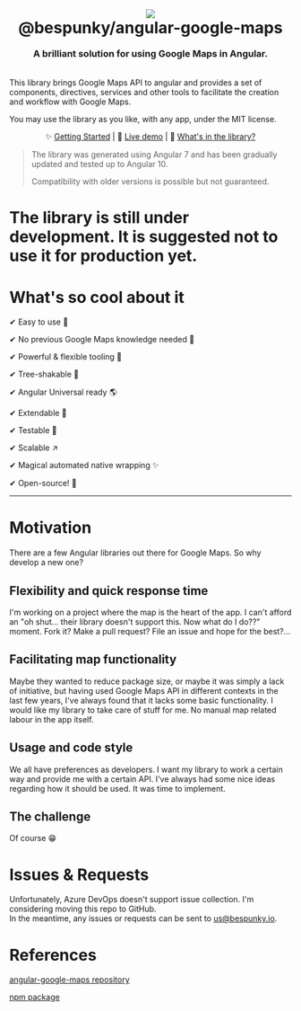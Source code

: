 <center>
    <img src="https://dev.azure.com/BeSpunky/bebdc696-fbbf-4816-9247-9d1311da59bc/_apis/git/repositories/7dc3a677-7580-42a8-b49f-b4d614beaf97/items?path=%2Fprojects%2Fdemo%2Fsrc%2Fassets%2Flogo%400.75x.png&versionDescriptor%5BversionOptions%5D=0&versionDescriptor%5BversionType%5D=0&versionDescriptor%5Bversion%5D=master&resolveLfs=true&%24format=octetStream&api-version=5.0"/>

   <h1 style="margin-top: 0">@bespunky/angular-google-maps</h1>
   <h3 style="margin-top: 0">A brilliant solution for using Google Maps in Angular.</h3>
</center>


<br/>
This library brings Google Maps API to angular and provides a set of components, directives, services and other tools to facilitate the creation and workflow with Google Maps.
<br/>

You may use the library as you like, with any app, under the MIT license.

<center>

✨ [Getting Started](Getting-Started) | 🙌 [Live demo](https://bs-angular-ggl-maps-demo.web.app) | 🎁 [What's in the library?](/What's-Inside)

</center>

> The library was generated using Angular 7 and has been gradually updated and tested up to Angular 10.
> 
> Compatibility with older versions is possible but not guaranteed.
# The library is still under development. It is suggested not to use it for production yet.

# What's so cool about it
✔ Easy to use 🔌

✔ No previous Google Maps knowledge needed 🤯

✔ Powerful & flexible tooling 💪

✔ Tree-shakable 🌳

✔ Angular Universal ready 🌎

✔ Extendable 🧩

✔ Testable 🧪

✔ Scalable ↗

✔ Magical automated native wrapping ✨

✔ Open-source! 🤩

---
# Motivation
There are a few Angular libraries out there for Google Maps. So why develop a new one?

## Flexibility and quick response time
I'm working on a project where the map is the heart of the app. I can't afford an "oh shut... their library doesn't support this. Now what do I do??" moment. Fork it? Make a pull request? File an issue and hope for the best?...

## Facilitating map functionality
Maybe they wanted to reduce package size, or maybe it was simply a lack of initiative, but having used Google Maps API in different contexts in the last few years, I've always found that it lacks some basic functionality. I would like my library to take care of stuff for me. No manual map related labour in the app itself.

## Usage and code style
We all have preferences as developers. I want my library to work a certain way and provide me with a certain API. I've always had some nice ideas regarding how it should be used. It was time to implement.

## The challenge
Of course 😁

# Issues & Requests
Unfortunately, Azure DevOps doesn't support issue collection. I'm considering moving this repo to GitHub.  
In the meantime, any issues or requests can be sent to [us@bespunky.io](mailto:us@bespunky.io?subject=@bespunky/angular-google-maps).

# References

[angular-google-maps repository](https://dev.azure.com/BeSpunky/Libraries/_git/angular-google-maps)

[npm package](https://www.npmjs.com/package/%40bespunky/angular-google-maps)
